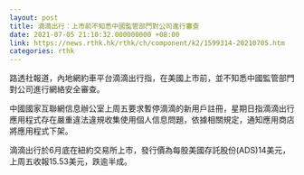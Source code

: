 ```yaml
---
layout: post
title: 滴滴出行：上市前不知悉中國監管部門對公司進行審查
date: 2021-07-05 21:10:32.000000000 +08:00
link: https://news.rthk.hk/rthk/ch/component/k2/1599314-20210705.htm
categories: rthk
---
```


路透社報道，內地網約車平台滴滴出行指，在美國上市前，並不知悉中國監管部門對公司進行網絡安全審查。

中國國家互聯網信息辦公室上周五要求暫停滴滴的新用戶註冊，星期日指滴滴出行應用程式存在嚴重違法違規收集使用個人信息問題，依據相關規定，通知應用商店將應用程式下架。

滴滴出行於6月底在紐約交易所上市，發行價為每股美國存託股份(ADS)14美元，上周五收報15.53美元，跌逾半成。
